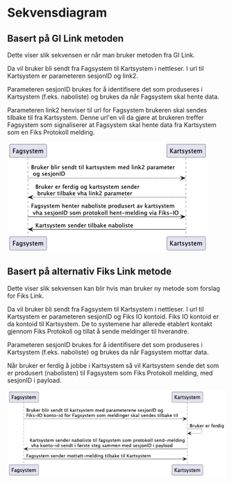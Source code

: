 # Sekvensdiagram

## Basert på GI Link metoden

Dette viser slik sekvensen er når man bruker metoden fra GI Link.

Da vil bruker bli sendt fra Fagsystem til Kartsystem i nettleser. I url til Kartsystem er parameteren sesjonID og link2.

Parameteren sesjonID brukes for å identifisere det som produseres i Kartsystem (f.eks. naboliste) og brukes da når Fagsystem skal hente data.

Parameteren link2 henviser til url for Fagsystem brukeren skal sendes tilbake til fra Kartsystem. Denne url'en vil da gjøre at brukeren treffer Fagsystem som signaliserer at Fagsystem skal hente data fra Kartsystem som en Fiks Protokoll melding.  

![gi-link](GILink/hent-naboliste.png)

## Basert på alternativ Fiks Link metode

Dette viser slik sekvensen kan blir hvis man bruker ny metode som forslag for Fiks Link.

Da vil bruker bli sendt fra Fagsystem til Kartsystem i nettleser. I url til Kartsystem er parameteren sesjonID og Fiks IO kontoid.
Fiks IO kontoid er da kontoid til Kartsystem. De to systemene har allerede etablert kontakt gjennom Fiks Protokoll og tillat å sende meldinger til hverandre. 

Parameteren sesjonID brukes for å identifisere det som produseres i Kartsystem (f.eks. naboliste) og brukes da når Fagsystem mottar data.

Når bruker er ferdig å jobbe i Kartsystem så vil Kartsystem sende det som er produsert (nabolisten) til Fagsystem som Fiks Protokoll melding, med sesjonID i payload.

![gi-link](FiksLink/hent-naboliste.png)
